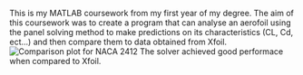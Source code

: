This is my MATLAB coursework from my first year of my degree. The aim of this coursework was to create a program that can analyse an aerofoil using the panel solving method to make predictions on its characteristics (CL, Cd, ect...) and then compare them to data obtained from Xfoil. 
![Comparison plot for NACA 2412](./Results-Images/CL_against_AoA_NACA2412_examplegraph.png)
The solver achieved good performace when compared to Xfoil.
